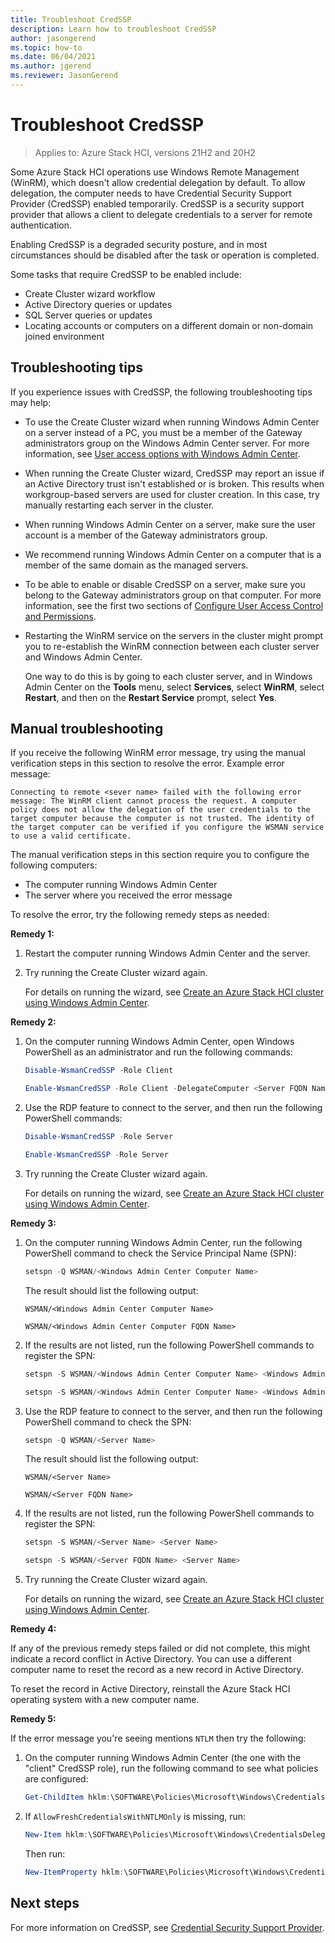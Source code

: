 ```yaml
---
title: Troubleshoot CredSSP
description: Learn how to troubleshoot CredSSP
author: jasongerend
ms.topic: how-to
ms.date: 06/04/2021
ms.author: jgerend
ms.reviewer: JasonGerend
---
```


# Troubleshoot CredSSP

> Applies to: Azure Stack HCI, versions 21H2 and 20H2

Some Azure Stack HCI operations use Windows Remote Management (WinRM), which doesn't allow credential delegation by default. To allow delegation, the computer needs to have Credential Security Support Provider (CredSSP) enabled temporarily. CredSSP is a security support provider that allows a client to delegate credentials to a server for remote authentication.

Enabling CredSSP is a degraded security posture, and in most circumstances should be disabled after the task or operation is completed.

Some tasks that require CredSSP to be enabled include:

- Create Cluster wizard workflow
- Active Directory queries or updates
- SQL Server queries or updates
- Locating accounts or computers on a different domain or non-domain joined environment

## Troubleshooting tips

If you experience issues with CredSSP, the following troubleshooting tips may help:

- To use the Create Cluster wizard when running Windows Admin Center on a server instead of a PC, you must be a member of the Gateway administrators group on the Windows Admin Center server. For more information, see [User access options with Windows Admin Center](/windows-server/manage/windows-admin-center/plan/user-access-options).

- When running the Create Cluster wizard, CredSSP may report an issue if an Active Directory trust isn't established or is broken. This results when workgroup-based servers are used for cluster creation. In this case, try manually restarting each server in the cluster.

- When running Windows Admin Center on a server, make sure the user account is a member of the Gateway administrators group.

- We recommend running Windows Admin Center on a computer that is a member of the same domain as the managed servers.

- To be able to enable or disable CredSSP on a server, make sure you belong to the Gateway administrators group on that computer. For more information, see the first two sections of [Configure User Access Control and Permissions](/windows-server/manage/windows-admin-center/configure/user-access-control#gateway-access-role-definitions).

- Restarting the WinRM service on the servers in the cluster might prompt you to re-establish the WinRM connection between each cluster server and Windows Admin Center.

    One way to do this is by going to each cluster server, and in Windows Admin Center on the **Tools** menu, select **Services**, select **WinRM**, select **Restart**, and then on the **Restart Service** prompt, select **Yes**.

## Manual troubleshooting

If you receive the following WinRM error message, try using the manual verification steps in this section to resolve the error. Example error message:

`Connecting to remote <sever name> failed with the following error message: The WinRM client cannot process the request. A computer policy does not allow the delegation of the user credentials to the target computer because the computer is not trusted. The identity of the target computer can be verified if you configure the WSMAN service to use a valid certificate.`

The manual verification steps in this section require you to configure the following computers:
- The computer running Windows Admin Center
- The server where you received the error message

To resolve the error, try the following remedy steps as needed:

**Remedy 1:**
1. Restart the computer running Windows Admin Center and the server.
1. Try running the Create Cluster wizard again.

    For details on running the wizard, see [Create an Azure Stack HCI cluster using Windows Admin Center](../deploy/create-cluster.md).

**Remedy 2:**
1. On the computer running Windows Admin Center, open Windows PowerShell as an administrator and run the following commands:

    ```powershell
    Disable-WsmanCredSSP -Role Client  
    ```

    ```powershell  
    Enable-WsmanCredSSP -Role Client -DelegateComputer <Server FQDN Name>
    ```

1. Use the RDP feature to connect to the server, and then run the following PowerShell commands:

    ```powershell  
    Disable-WsmanCredSSP -Role Server  
    ```

    ```powershell  
    Enable-WsmanCredSSP -Role Server  
    ```
    
1. Try running the Create Cluster wizard again.

    For details on running the wizard, see [Create an Azure Stack HCI cluster using Windows Admin Center](../deploy/create-cluster.md).

**Remedy 3:**
1. On the computer running Windows Admin Center, run the following PowerShell command to check the Service Principal Name (SPN):

    ```powershell
    setspn -Q WSMAN/<Windows Admin Center Computer Name>  
    ```
    
    The result should list the following output:

    `WSMAN/<Windows Admin Center Computer Name>`

    `WSMAN/<Windows Admin Center Computer FQDN Name>`

1. If the results are not listed, run the following PowerShell commands to register the SPN:

    ```powershell
    setspn -S WSMAN/<Windows Admin Center Computer Name> <Windows Admin Center Computer Name>  
    ```

    ```powershell
    setspn -S WSMAN/<Windows Admin Center Computer Name> <Windows Admin Center Computer FQDN Name>  
    ```

1. Use the RDP feature to connect to the server, and then run the following PowerShell command to check the SPN:

    ```powershell
    setspn -Q WSMAN/<Server Name>  
    ```

    The result should list the following output:

    `WSMAN/<Server Name>`

    `WSMAN/<Server FQDN Name>`

1. If the results are not listed, run the following PowerShell commands to register the SPN:

    ```powershell
    setspn -S WSMAN/<Server Name> <Server Name>  
    ```

    ```powershell
    setspn -S WSMAN/<Server FQDN Name> <Server Name>  
    ```

1. Try running the Create Cluster wizard again.

    For details on running the wizard, see [Create an Azure Stack HCI cluster using Windows Admin Center](../deploy/create-cluster.md).


**Remedy 4:**

If any of the previous remedy steps failed or did not complete, this might indicate a record conflict in Active Directory. You can use a different computer name to reset the record as a new record in Active Directory.

To reset the record in Active Directory, reinstall the Azure Stack HCI operating system with a new computer name.

**Remedy 5:**

If the error message you're seeing mentions `NTLM` then try the following:
1. On the computer running Windows Admin Center (the one with the "client" CredSSP role), run the following command to see what policies are configured:

    ```powershell
    Get-ChildItem hklm:\SOFTWARE\Policies\Microsoft\Windows\CredentialsDelegation
    ```

1. If `AllowFreshCredentialsWithNTLMOnly` is missing, run:

    ```powershell
    New-Item hklm:\SOFTWARE\Policies\Microsoft\Windows\CredentialsDelegation\AllowFreshCredentialsWhenNTLMOnly
    ```

    Then run:

    ```powershell
    New-ItemProperty hklm:\SOFTWARE\Policies\Microsoft\Windows\CredentialsDelegation\AllowFreshCredentialsWhenNTLMOnly -Name 1 -Value "wsman/<Server FQDN Name>" -Force
    ```

## Next steps

For more information on CredSSP, see [Credential Security Support Provider](/windows/win32/secauthn/credential-security-support-provider).

